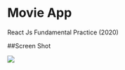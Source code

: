 # Movie App

React Js Fundamental Practice (2020)


##Screen Shot

<img src="![result](https://user-images.githubusercontent.com/48057905/83319576-c00cde00-a27a-11ea-8963-17deff127621.PNG)"/>
